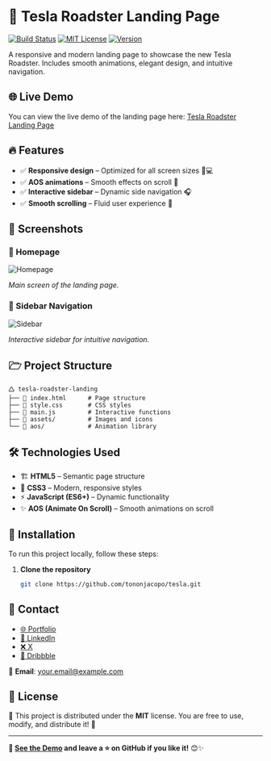 # 🚗 Tesla Roadster Landing Page

[![Build Status](https://img.shields.io/badge/build-passing-brightgreen)](https://github.com/tononjacopo/tesla/actions)
[![MIT License](https://img.shields.io/badge/license-MIT-blue)](LICENSE)
[![Version](https://img.shields.io/badge/version-1.0.0-orange)](https://github.com/tononjacopo/tesla/releases)

A responsive and modern landing page to showcase the new Tesla Roadster. Includes smooth animations, elegant design, and intuitive navigation.

## 🌐 Live Demo

You can view the live demo of the landing page here: [Tesla Roadster Landing Page](https://tononjacopo.com/tesla)

## 🔥 Features

- ✅ **Responsive design** – Optimized for all screen sizes 📱💻
- ✅ **AOS animations** – Smooth effects on scroll 🔄
- ✅ **Interactive sidebar** – Dynamic side navigation 🎧
- ✅ **Smooth scrolling** – Fluid user experience 🚀

## 📸 Screenshots

### 🔹 Homepage

![Homepage](assets/images/homepage.png)

*Main screen of the landing page.*

### 🔹 Sidebar Navigation

![Sidebar](assets/images/sidebar.png)

*Interactive sidebar for intuitive navigation.*

## 🗁 Project Structure

```plaintext
🛆 tesla-roadster-landing
├── 💜 index.html      # Page structure
├── 🎨 style.css       # CSS styles
├── 🚀 main.js         # Interactive functions
├── 📂 assets/         # Images and icons
└── 📂 aos/            # Animation library
```
## 🛠️ Technologies Used

- 🏗️ **HTML5** – Semantic page structure
- 🎨 **CSS3** – Modern, responsive styles
- ⚡ **JavaScript (ES6+)** – Dynamic functionality
- ✨ **AOS (Animate On Scroll)** – Smooth animations on scroll

## 🚀 Installation

To run this project locally, follow these steps:

1. **Clone the repository**

   ```bash
   git clone https://github.com/tononjacopo/tesla.git
    ```
## 📩 Contact

- [🌐 Portfolio](https://tononjacopo.com)
- [🔗 LinkedIn](https://it.linkedin.com/in/tononjacopo)
- [❌ X](https://x.com/devtononjacopo)
- [🎨 Dribbble](https://dribbble.com/tononjacopo)

📩 **Email**: [your.email@example.com](mailto:your.email@example.com)

## 📝 License

📝 This project is distributed under the **MIT** license. You are free to use, modify, and distribute it! 🚀

---

**🔗 [See the Demo](https://tononjacopo.com/tesla) and leave a ⭐ on GitHub if you like it!** 😊✨

